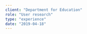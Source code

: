 ```yaml
---
client: "Department for Education"
role: "User research"
type: "experience"
date: "2019-04-18"
---
```

